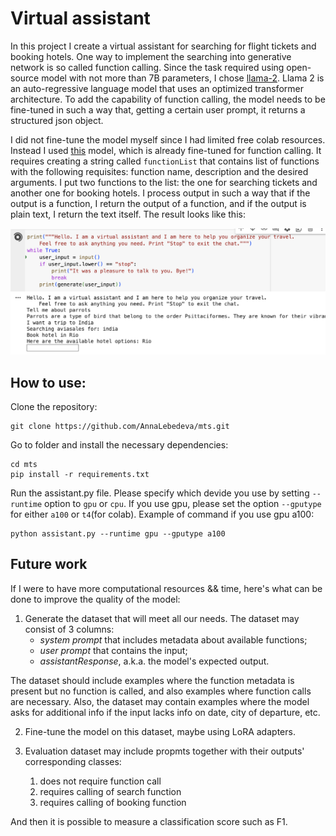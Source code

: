 # Virtual assistant

In this project I create a virtual assistant for searching for flight tickets and booking hotels.
One way to implement the searching into generative network is so called function calling.
Since the task required using open-source model with not more than 7B parameters, I chose [llama-2].
Llama 2 is an auto-regressive language model that uses an optimized transformer architecture.
To add the capability of function calling, the model needs to be fine-tuned in such a way that, getting a certain user prompt,
it returns a structured json object.

I did not fine-tune the model myself since I had limited free colab resources. Instead I used [this] model, which is already fine-tuned
for function calling. It requires creating a string called `functionList` that contains list of functions with the following requisites:
function name, description and the desired arguments.
I put two functions to the list: the one for searching tickets and another one for booking hotels.
I process output in such a way that if the output is a function, I return the output of a function, and if the output is plain text,
I return the text itself.
The result looks like this:

<img src="https://github.com/AnnaLebedeva/mts/blob/main/output.png" alt="drawing" width="700"/>

[llama-2]: <https://arxiv.org/abs/2307.09288>
[this]: <https://huggingface.co/Trelis/Llama-2-7b-chat-hf-function-calling-v2>

## How to use:

Clone the repository:

    git clone https://github.com/AnnaLebedeva/mts.git

Go to folder and install the necessary dependencies:

    cd mts
    pip install -r requirements.txt

Run the assistant.py file. Please specify which devide you use by setting `--runtime` option to `gpu` or `cpu`.
If you use gpu, please set the option `--gputype` for either `a100` or `t4`(for colab).
Example of command if you use gpu a100:

    python assistant.py --runtime gpu --gputype a100

## Future work

If I were to have more computational resources && time, here's what can be done to improve the quality of the model:

1. Generate the dataset that will meet all our needs. The dataset may consist of 3 columns:
   - _system prompt_ that includes metadata about available functions;
   - _user prompt_ that contains the input;
   - _assistantResponse_, a.k.a. the model's expected output.
     
The dataset should include examples where the function metadata is present but no function is called, and also examples where function calls are necessary.
Also, the dataset may contain examples where the model asks for additional info if the input lacks info on date, city of departure, etc.

2. Fine-tune the model on this dataset, maybe using LoRA adapters.

3. Evaluation dataset may include propmts together with their outputs' corresponding classes:
   1) does not require function call
   2) requires calling of search function
   3) requires calling of booking function
      
And then it is possible to measure a classification score such as F1.

